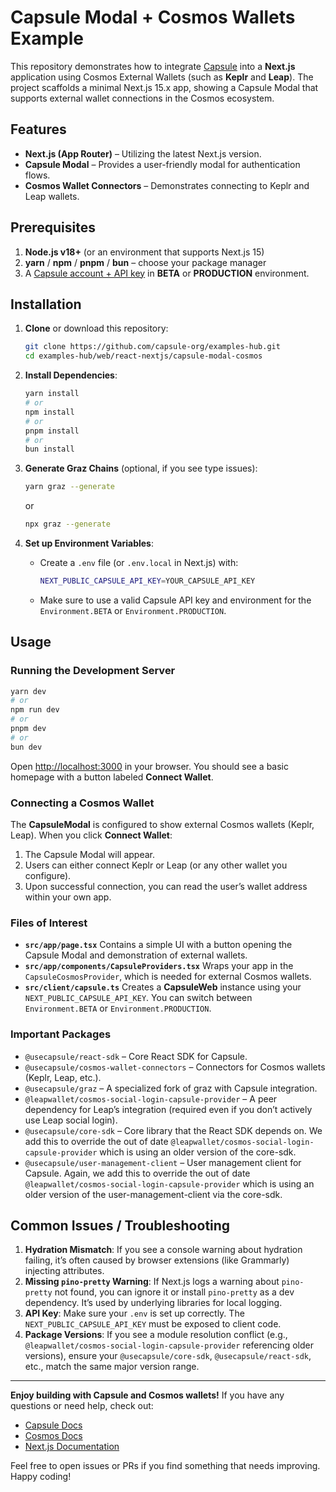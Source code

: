 # Capsule Modal + Cosmos Wallets Example

This repository demonstrates how to integrate [Capsule](https://usecapsule.com/) into a **Next.js** application using
Cosmos External Wallets (such as **Keplr** and **Leap**). The project scaffolds a minimal Next.js 15.x app, showing a
Capsule Modal that supports external wallet connections in the Cosmos ecosystem.

## Features

- **Next.js (App Router)** – Utilizing the latest Next.js version.
- **Capsule Modal** – Provides a user-friendly modal for authentication flows.
- **Cosmos Wallet Connectors** – Demonstrates connecting to Keplr and Leap wallets.

## Prerequisites

1. **Node.js v18+** (or an environment that supports Next.js 15)
2. **yarn** / **npm** / **pnpm** / **bun** – choose your package manager
3. A [Capsule account + API key](https://developer.usecapsule.com/) in **BETA** or **PRODUCTION** environment.

## Installation

1. **Clone** or download this repository:

   ```bash
   git clone https://github.com/capsule-org/examples-hub.git
   cd examples-hub/web/react-nextjs/capsule-modal-cosmos
   ```

2. **Install Dependencies**:

   ```bash
   yarn install
   # or
   npm install
   # or
   pnpm install
   # or
   bun install
   ```

3. **Generate Graz Chains** (optional, if you see type issues):

   ```bash
   yarn graz --generate
   ```

   or

   ```bash
   npx graz --generate
   ```

4. **Set up Environment Variables**:
   - Create a `.env` file (or `.env.local` in Next.js) with:
     ```bash
     NEXT_PUBLIC_CAPSULE_API_KEY=YOUR_CAPSULE_API_KEY
     ```
   - Make sure to use a valid Capsule API key and environment for the `Environment.BETA` or `Environment.PRODUCTION`.

## Usage

### Running the Development Server

```bash
yarn dev
# or
npm run dev
# or
pnpm dev
# or
bun dev
```

Open [http://localhost:3000](http://localhost:3000) in your browser. You should see a basic homepage with a button
labeled **Connect Wallet**.

### Connecting a Cosmos Wallet

The **CapsuleModal** is configured to show external Cosmos wallets (Keplr, Leap). When you click **Connect Wallet**:

1. The Capsule Modal will appear.
2. Users can either connect Keplr or Leap (or any other wallet you configure).
3. Upon successful connection, you can read the user’s wallet address within your own app.

### Files of Interest

- **`src/app/page.tsx`** Contains a simple UI with a button opening the Capsule Modal and demonstration of external
  wallets.
- **`src/app/components/CapsuleProviders.tsx`** Wraps your app in the `CapsuleCosmosProvider`, which is needed for
  external Cosmos wallets.
- **`src/client/capsule.ts`** Creates a **CapsuleWeb** instance using your `NEXT_PUBLIC_CAPSULE_API_KEY`. You can switch
  between `Environment.BETA` or `Environment.PRODUCTION`.

### Important Packages

- `@usecapsule/react-sdk` – Core React SDK for Capsule.
- `@usecapsule/cosmos-wallet-connectors` – Connectors for Cosmos wallets (Keplr, Leap, etc.).
- `@usecapsule/graz` – A specialized fork of graz with Capsule integration.
- `@leapwallet/cosmos-social-login-capsule-provider` – A peer dependency for Leap’s integration (required even if you
  don’t actively use Leap social login).
- `@usecapsule/core-sdk` – Core library that the React SDK depends on. We add this to override the out of date
  `@leapwallet/cosmos-social-login-capsule-provider` which is using an older version of the core-sdk.
- `@usecapsule/user-management-client` – User management client for Capsule. Again, we add this to override the out of
  date `@leapwallet/cosmos-social-login-capsule-provider` which is using an older version of the user-management-client
  via the core-sdk.

## Common Issues / Troubleshooting

1. **Hydration Mismatch**: If you see a console warning about hydration failing, it’s often caused by browser extensions
   (like Grammarly) injecting attributes.
2. **Missing `pino-pretty` Warning**: If Next.js logs a warning about `pino-pretty` not found, you can ignore it or
   install `pino-pretty` as a dev dependency. It’s used by underlying libraries for local logging.
3. **API Key**: Make sure your `.env` is set up correctly. The `NEXT_PUBLIC_CAPSULE_API_KEY` must be exposed to client
   code.
4. **Package Versions**: If you see a module resolution conflict (e.g.,
   `@leapwallet/cosmos-social-login-capsule-provider` referencing older versions), ensure your `@usecapsule/core-sdk`,
   `@usecapsule/react-sdk`, etc., match the same major version range.

---

**Enjoy building with Capsule and Cosmos wallets!** If you have any questions or need help, check out:

- [Capsule Docs](https://docs.usecapsule.com/)
- [Cosmos Docs](https://docs.cosmos.network/)
- [Next.js Documentation](https://nextjs.org/docs)

Feel free to open issues or PRs if you find something that needs improving. Happy coding!
